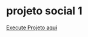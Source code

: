 # projeto social 1



<a href="https://bryan-araujo23.github.io/projeto-social-1/" target="_blank">Execute Projeto aqui</a>
